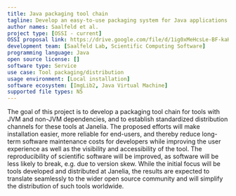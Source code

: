 ```yaml
---
title: Java packaging tool chain
tagline: Develop an easy-to-use packaging system for Java applications.
author names: Saalfeld et al.
project type: [OSSI - current]
OSSI proposal link: https://drive.google.com/file/d/1ig0xMeHcsLe-BF-kaHLthUfQrtnwQyi2/view
development team: [Saalfeld Lab, Scientific Computing Software]
programming language: Java
open source license: []
software type: Service
use case: Tool packaging/distribution
usage environment: [Local installation]
software ecosystem: [ImgLib2, Java Virtual Machine]
supported file types: N5
---
```


The goal of this project is to develop a packaging tool chain for tools with JVM and non-JVM dependencies, and to establish standardized distribution channels for these tools at Janelia. The proposed efforts will make installation easier, more reliable for end-users, and thereby reduce long-term software maintenance costs for developers while improving the user experience as well as the visibility and accessibility of the tool. The reproducibility of scientific software will be improved, as software will be less likely to break, e.g. due to version skew. While the initial focus will be tools developed and distributed at Janelia, the results are expected to translate seamlessly to the wider open source community and will simplify the distribution of such tools worldwide.
